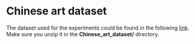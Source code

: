 # Chinese art dataset

The dataset used for the experiments could be found in the following [link](https://drive.google.com/file/d/1znrbQIRs3FQlY6EN2Kj3wGHVbtHEkwm-/view?usp=sharing). Make sure you unzip it in the **Chinese_art_dataset/** directory.
